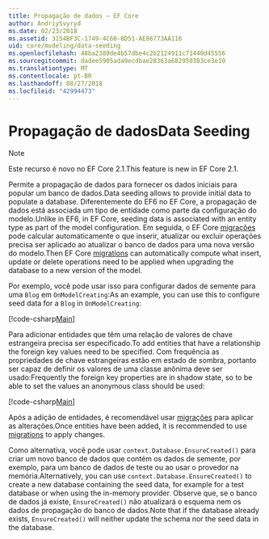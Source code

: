 ```yaml
---
title: Propagação de dados – EF Core
author: AndriySvyryd
ms.date: 02/23/2018
ms.assetid: 3154BF3C-1749-4C60-8D51-AE86773AA116
uid: core/modeling/data-seeding
ms.openlocfilehash: 48ba2389de4b57dbe4c2b2124911c71440d45556
ms.sourcegitcommit: dadee5905ada9ecdbae28363a682950383ce3e10
ms.translationtype: MT
ms.contentlocale: pt-BR
ms.lasthandoff: 08/27/2018
ms.locfileid: "42994473"
---
```

# <a name="data-seeding"></a><span data-ttu-id="42719-102">Propagação de dados</span><span class="sxs-lookup"><span data-stu-id="42719-102">Data Seeding</span></span>

> [!NOTE]  
> <span data-ttu-id="42719-103">Este recurso é novo no EF Core 2.1.</span><span class="sxs-lookup"><span data-stu-id="42719-103">This feature is new in EF Core 2.1.</span></span>

<span data-ttu-id="42719-104">Permite a propagação de dados para fornecer os dados iniciais para popular um banco de dados.</span><span class="sxs-lookup"><span data-stu-id="42719-104">Data seeding allows to provide initial data to populate a database.</span></span> <span data-ttu-id="42719-105">Diferentemente do EF6 no EF Core, a propagação de dados está associada um tipo de entidade como parte da configuração do modelo.</span><span class="sxs-lookup"><span data-stu-id="42719-105">Unlike in EF6, in EF Core, seeding data is associated with an entity type as part of the model configuration.</span></span> <span data-ttu-id="42719-106">Em seguida, o EF Core [migrações](xref:core/managing-schemas/migrations/index) pode calcular automaticamente o que inserir, atualizar ou excluir operações precisa ser aplicado ao atualizar o banco de dados para uma nova versão do modelo.</span><span class="sxs-lookup"><span data-stu-id="42719-106">Then EF Core [migrations](xref:core/managing-schemas/migrations/index) can automatically compute what insert, update or delete operations need to be applied when upgrading the database to a new version of the model.</span></span>

<span data-ttu-id="42719-107">Por exemplo, você pode usar isso para configurar dados de semente para uma `Blog` em `OnModelCreating`:</span><span class="sxs-lookup"><span data-stu-id="42719-107">As an example, you can use this to configure seed data for a `Blog` in `OnModelCreating`:</span></span>

[!code-csharp[Main](../../../samples/core/DataSeeding/DataSeedingContext.cs?name=BlogSeed)]

<span data-ttu-id="42719-108">Para adicionar entidades que têm uma relação de valores de chave estrangeira precisa ser especificado.</span><span class="sxs-lookup"><span data-stu-id="42719-108">To add entities that have a relationship the foreign key values need to be specified.</span></span> <span data-ttu-id="42719-109">Com frequência as propriedades de chave estrangeiras estão em estado de sombra, portanto ser capaz de definir os valores de uma classe anônima deve ser usado:</span><span class="sxs-lookup"><span data-stu-id="42719-109">Frequently the foreign key properties are in shadow state, so to be able to set the values an anonymous class should be used:</span></span>

[!code-csharp[Main](../../../samples/core/DataSeeding/DataSeedingContext.cs?name=PostSeed)]

<span data-ttu-id="42719-110">Após a adição de entidades, é recomendável usar [migrações](xref:core/managing-schemas/migrations/index) para aplicar as alterações.</span><span class="sxs-lookup"><span data-stu-id="42719-110">Once entities have been added, it is recommended to use [migrations](xref:core/managing-schemas/migrations/index) to apply changes.</span></span> 

<span data-ttu-id="42719-111">Como alternativa, você pode usar `context.Database.EnsureCreated()` para criar um novo banco de dados que contém os dados de semente, por exemplo, para um banco de dados de teste ou ao usar o provedor na memória.</span><span class="sxs-lookup"><span data-stu-id="42719-111">Alternatively, you can use `context.Database.EnsureCreated()` to create a new database containing the seed data, for example for a test database or when using the in-memory provider.</span></span> <span data-ttu-id="42719-112">Observe que, se o banco de dados já existe, `EnsureCreated()` não atualizará o esquema nem os dados de propagação do banco de dados.</span><span class="sxs-lookup"><span data-stu-id="42719-112">Note that if the database already exists, `EnsureCreated()` will neither update the schema nor the seed data in the database.</span></span>
